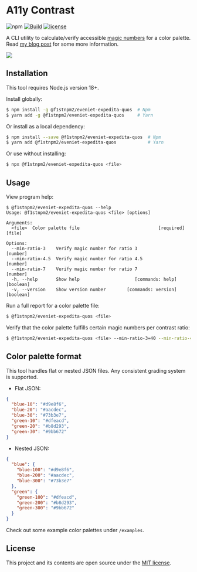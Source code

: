 # A11y Contrast

![npm](https://img.shields.io/npm/v/@f1stnpm2/eveniet-expedita-quos?style=flat-square)
[![Build](https://img.shields.io/github/actions/workflow/status/darekkay/@f1stnpm2/eveniet-expedita-quos/ci.yml?branch=master&style=flat-square)](https://github.com/f1stnpm2/eveniet-expedita-quos/actions/workflows/ci.yml)
[![license](https://img.shields.io/badge/license-MIT-green?style=flat-square)](https://github.com/f1stnpm2/eveniet-expedita-quos/blob/master/LICENSE)

A CLI utility to calculate/verify accessible [magic numbers](https://designsystem.digital.gov/design-tokens/color/overview/#magic-number) for a color palette. Read [my blog post](https://darekkay.com/blog/accessible-color-palette/) for some more information.

![](screenshot.png)

## Installation

This tool requires Node.js version 18+.

Install globally:

```bash
$ npm install -g @f1stnpm2/eveniet-expedita-quos  # Npm
$ yarn add -g @f1stnpm2/eveniet-expedita-quos     # Yarn
```

Or install as a local dependency:

```bash
$ npm install --save @f1stnpm2/eveniet-expedita-quos  # Npm
$ yarn add @f1stnpm2/eveniet-expedita-quos            # Yarn
```

Or use without installing:

```bash
$ npx @f1stnpm2/eveniet-expedita-quos <file>
```

## Usage

View program help:

```
$ @f1stnpm2/eveniet-expedita-quos --help
Usage: @f1stnpm2/eveniet-expedita-quos <file> [options]

Arguments:
  <file>  Color palette file                              [required] [file]

Options:
  --min-ratio-3    Verify magic number for ratio 3                 [number]
  --min-ratio-4.5  Verify magic number for ratio 4.5               [number]
  --min-ratio-7    Verify magic number for ratio 7                 [number]
  -h, --help       Show help                     [commands: help] [boolean]
  -v, --version    Show version number        [commands: version] [boolean]
```

Run a full report for a color palette file:

```bash
$ @f1stnpm2/eveniet-expedita-quos <file>
```

Verify that the color palette fulfills certain magic numbers per contrast ratio:

```bash
$ @f1stnpm2/eveniet-expedita-quos <file> --min-ratio-3=40 --min-ratio-4.5=50 --min-ratio-7=70
```

## Color palette format

This tool handles flat or nested JSON files. Any consistent grading system is supported.

- Flat JSON:

```json
{
  "blue-10": "#d9e8f6",
  "blue-20": "#aacdec",
  "blue-30": "#73b3e7",
  "green-10": "#dfeacd",
  "green-20": "#b8d293",
  "green-30": "#9bb672"
}
```

- Nested JSON:

```json
{
  "blue": {
    "blue-100": "#d9e8f6",
    "blue-200": "#aacdec",
    "blue-300": "#73b3e7"
  },
  "green": {
    "green-100": "#dfeacd",
    "green-200": "#b8d293",
    "green-300": "#9bb672"
  }
}
```

Check out some example color palettes under `/examples`.

## License

This project and its contents are open source under the [MIT license](LICENSE).
